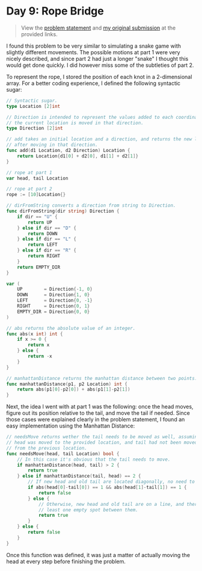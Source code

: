 # Day 9: Rope Bridge

> View the [problem statement](https://adventofcode.com/2022/day/9) and [my original submission](https://github.com/Ozoniuss/Algorithms/commit/01ee0638f0ae8a1e5d1edca251de2083fed9823e) at the provided links.

I found this problem to be very similar to simulating a snake game with slightly different movements. The possible motions at part 1 were very nicely described, and since part 2 had just a longer "snake" I thought this would get done quickly. I did however miss some of the subtleties of part 2.

To represent the rope, I stored the position of each knot in a 2-dimensional array. For a better coding experience, I defined the following syntactic sugar:

```go
// Syntactic sugar.
type Location [2]int

// Direction is intended to represent the values added to each coordinate, if
// the current location is moved in that direction.
type Direction [2]int

// add takes an initial location and a direction, and returns the new location
// after moving in that direction.
func add(d1 Location, d2 Direction) Location {
	return Location{d1[0] + d2[0], d1[1] + d2[1]}
}

// rope at part 1
var head, tail Location

// rope at part 2
rope := [10]Location{}

// dirFromString converts a direction from string to Direction.
func dirFromString(dir string) Direction {
	if dir == "U" {
		return UP
	} else if dir == "D" {
		return DOWN
	} else if dir == "L" {
		return LEFT
	} else if dir == "R" {
		return RIGHT
	}
	return EMPTY_DIR
}

var (
	UP        = Direction{-1, 0}
	DOWN      = Direction{1, 0}
	LEFT      = Direction{0, -1}
	RIGHT     = Direction{0, 1}
	EMPTY_DIR = Direction{0, 0}
)

// abs returns the absolute value of an integer.
func abs(x int) int {
	if x >= 0 {
		return x
	} else {
		return -x
	}
}

// manhattanDistance returns the manhattan distance between two points.
func manhattanDistance(p1, p2 Location) int {
	return abs(p1[0]-p2[0]) + abs(p1[1]-p2[1])
}
```

Next, the idea I went with at part 1 was the following: once the head moves, figure out its position relative to the tail, and move the tail if needed. Since those cases were explained clearly in the problem statement, I found an easy implementation using the Manhattan Distance:

```go
// needsMove returns wether the tail needs to be moved as well, assuming that
// head was moved to the provided location, and tail had not been moved yet
// from the previous location.
func needsMove(head, tail Location) bool {
	// In this case it's obvious that the tail needs to move.
	if manhattanDistance(head, tail) > 2 {
		return true
	} else if manhattanDistance(tail, head) == 2 {
		// If new head and old tail are located diagonally, no need to move.
		if abs(head[0]-tail[0]) == 1 && abs(head[1]-tail[1]) == 1 {
			return false
		} else {
			// Otherwise, new head and old tail are on a line, and there's at
			// least one empty spot between them.
			return true
		}
	} else {
		return false
	}
}
```

Once this function was defined, it was just a matter of actually moving the head at every step before finishing the problem.